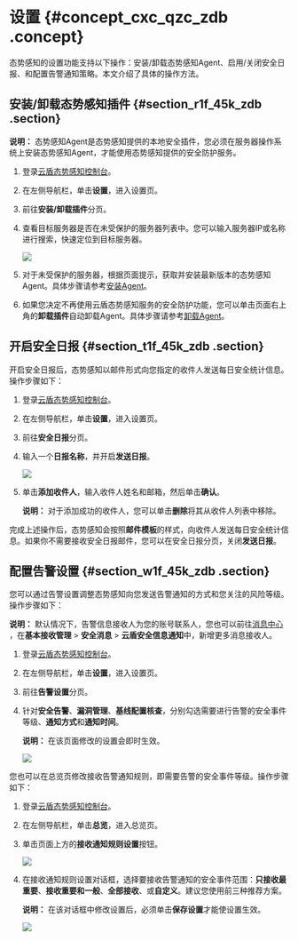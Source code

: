 # 设置 {#concept_cxc_qzc_zdb .concept}

态势感知的设置功能支持以下操作：安装/卸载态势感知Agent、启用/关闭安全日报、和配置告警通知策略。本文介绍了具体的操作方法。

## 安装/卸载态势感知插件 {#section_r1f_45k_zdb .section}

**说明：** 态势感知Agent是态势感知提供的本地安全插件，您必须在服务器操作系统上安装态势感知Agent，才能使用态势感知提供的安全防护服务。

1.  登录[云盾态势感知控制台](https://yundun.console.aliyun.com/?p=sas)。
2.  在左侧导航栏，单击**设置**，进入设置页。
3.  前往**安装/卸载插件**分页。
4.  查看目标服务器是否在未受保护的服务器列表中。您可以输入服务器IP或名称进行搜索，快速定位到目标服务器。

    ![](http://static-aliyun-doc.oss-cn-hangzhou.aliyuncs.com/assets/img/13648/6455_zh-CN.jpg)

5.  对于未受保护的服务器，根据页面提示，获取并安装最新版本的态势感知Agent。具体步骤请参考[安装Agent](cn.zh-CN/用户指南/Agent插件/安装Agent.md#)。
6.  如果您决定不再使用云盾态势感知服务的安全防护功能，您可以单击页面右上角的**卸载插件**自动卸载Agent。具体步骤请参考[卸载Agent](cn.zh-CN/用户指南/Agent插件/卸载Agent.md#)。

## 开启安全日报 {#section_t1f_45k_zdb .section}

开启安全日报后，态势感知以邮件形式向您指定的收件人发送每日安全统计信息。操作步骤如下：

1.  登录[云盾态势感知控制台](https://yundun.console.aliyun.com/?p=sas)。
2.  在左侧导航栏，单击**设置**，进入设置页。
3.  前往**安全日报**分页。
4.  输入一个**日报名称**，并开启**发送日报**。

    ![](http://static-aliyun-doc.oss-cn-hangzhou.aliyuncs.com/assets/img/13648/6456_zh-CN.jpg)

5.  单击**添加收件人**，输入收件人姓名和邮箱，然后单击**确认**。

    **说明：** 对于添加成功的收件人，您可以单击**删除**将其从收件人列表中移除。


完成上述操作后，态势感知会按照**邮件模板**的样式，向收件人发送每日安全统计信息。如果你不需要接收安全日报邮件，您可以在安全日报分页，关闭**发送日报**。

## 配置告警设置 {#section_w1f_45k_zdb .section}

您可以通过告警设置调整态势感知向您发送告警通知的方式和您关注的风险等级。操作步骤如下：

**说明：** 默认情况下，告警信息接收人为您的账号联系人，您也可以前往[消息中心](https://notifications.console.aliyun.com/#/subscribeMsg) ，在**基本接收管理** \> **安全消息** \> **云盾安全信息通知**中，新增更多消息接收人。

1.  登录[云盾态势感知控制台](https://yundun.console.aliyun.com/?p=sas)。
2.  在左侧导航栏，单击**设置**，进入设置页。
3.  前往**告警设置**分页。
4.  针对**安全告警**、**漏洞管理**、**基线配置核查**，分别勾选需要进行告警的安全事件等级、**通知方式**和**通知时间**。

    **说明：** 在该页面修改的设置会即时生效。

    ![](http://static-aliyun-doc.oss-cn-hangzhou.aliyuncs.com/assets/img/13648/6457_zh-CN.jpg)


您也可以在总览页修改接收告警通知规则，即需要告警的安全事件等级。操作步骤如下：

1.  登录[云盾态势感知控制台](https://yundun.console.aliyun.com/?p=sas)。
2.  在左侧导航栏，单击**总览**，进入总览页。
3.  单击页面上方的**接收通知规则设置**按钮。

    ![](http://static-aliyun-doc.oss-cn-hangzhou.aliyuncs.com/assets/img/13648/6458_zh-CN.jpg)

4.  在接收通知规则设置对话框，选择要接收告警通知的安全事件范围：**只接收最重要**、**接收重要和一般**、**全部接收**、或**自定义**。建议您使用前三种推荐方案。

    **说明：** 在该对话框中修改设置后，必须单击**保存设置**才能使设置生效。

    ![](http://static-aliyun-doc.oss-cn-hangzhou.aliyuncs.com/assets/img/13648/6459_zh-CN.jpg)



